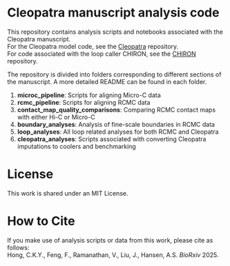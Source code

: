 # Cleopatra manuscript analysis code

This repository contains analysis scripts and notebooks associated with the Cleopatra manuscript.  
For the Cleopatra model code, see the [Cleopatra](https://github.com/liu-bioinfo-lab/Cleopatra/) repository.  
For code associated with the loop caller CHIRON, see the [CHIRON](https://github.com/ahansenlab/chiron) repository.  

The repository is divided into folders corresponding to different sections of the manuscript. A more detailed README can be found in each folder.   

1. **microc_pipeline**: Scripts for aligning Micro-C data
2. **rcmc_pipeline**: Scripts for aligning RCMC data
3. **contact_map_quality_comparisons**: Comparing RCMC contact maps with either Hi-C or Micro-C
4. **boundary_analyses**: Analysis of fine-scale boundaries in RCMC data
5. **loop_analyses**: All loop related analyses for both RCMC and Cleopatra
6. **cleopatra_analyses**: Scripts associated with converting Cleopatra imputations to coolers and benchmarking

# License

This work is shared under an MIT License.

# How to Cite

If you make use of analysis scripts or data from this work, please cite as follows:  
Hong, C.K.Y., Feng, F., Ramanathan, V., Liu, J., Hansen, A.S. *BioRxiv* 2025.